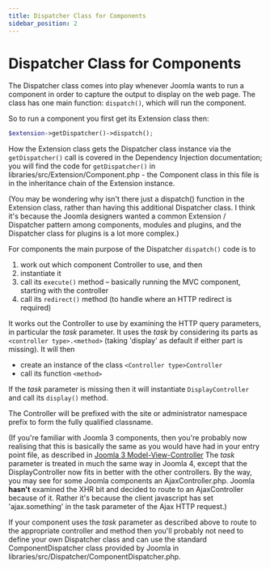 ```yaml
---
title: Dispatcher Class for Components
sidebar_position: 2
---
```

Dispatcher Class for Components
===============================

The Dispatcher class comes into play whenever Joomla wants to run a component in order to capture the output to display on the web page. The class has one main function: `dispatch()`, which will run the component.

So to run a component you first get its Extension class then:

```php
$extension->getDispatcher()->dispatch();
```

How the Extension class gets the Dispatcher class instance via the `getDispatcher()` call is covered in the Dependency Injection documentation; you will find the code for `getDispatcher()` in libraries/src/Extension/Component.php - the Component class in this file is in the inheritance chain of the Extension instance. 

(You may be wondering why isn't there just a dispatch() function in the Extension class, rather than having this additional Dispatcher class. I think it's because the Joomla designers wanted a common Extension / Dispatcher pattern among components, modules and plugins, and the Dispatcher class for plugins is a lot more complex.)

For components the main purpose of the Dispatcher `dispatch()` code is to 
1. work out which component Controller to use, and then 
2. instantiate it
3. call its `execute()` method – basically running the MVC component, starting with the controller
4. call its `redirect()` method (to handle where an HTTP redirect is required)

It works out the Controller to use by examining the HTTP query parameters, in particular the *task* parameter. 
It uses the *task* by considering its parts as `<controller type>.<method>` (taking 'display' as default if either part is missing). It will then 
- create an instance of the class `<Controller type>Controller`
- call its function `<method>` 

If the *task* parameter is missing then it will instantiate `DisplayController` and call its `display()` method.

The Controller will be prefixed with the site or administrator namespace prefix to form the fully qualified classname.

(If you're familiar with Joomla 3 components, then you're probably now realising that this is basically the same as you would have had in your entry point file, as described in [Joomla 3 Model-View-Controller](https://docs.joomla.org/Model-View-Controller) The *task* parameter is treated in much the same way in Joomla 4, except that the DisplayController now fits in better with the other controllers. By the way, you may see for some Joomla components an AjaxController.php. Joomla **hasn't** examined the XHR bit and decided to route to an AjaxController because of it. Rather it's because the client javascript has set 'ajax.something' in the task parameter of the Ajax HTTP request.)

If your component uses the *task* parameter as described above to route to the appropriate controller and method then you'll probably not need to define your own Dispatcher class and can use the standard ComponentDispatcher class provided by Joomla in libraries/src/Dispatcher/ComponentDispatcher.php. 